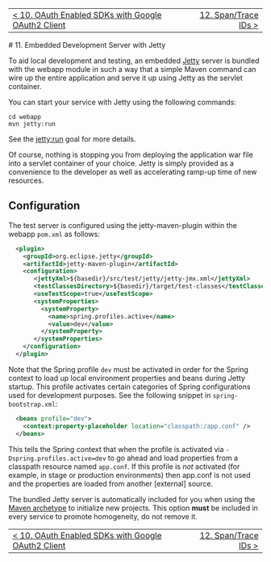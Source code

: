 <table>
  <tr>
    <td><a href="oauth-client">&lt; 10. OAuth Enabled SDKs with Google OAuth2 Client</a></td>
    <td align="right"><a href="span-trace-id">12. Span/Trace IDs &gt;</a></td>
  </tr>
</table>
# 11. Embedded Development Server with Jetty

To aid local development and testing, an embedded [Jetty](http://www.eclipse.org/jetty/) server is bundled with the webapp module in such a way that a simple Maven command can wire up the entire application and serve it up using Jetty as the servlet container.

You can start your service with Jetty using the following commands:

```shell
cd webapp
mvn jetty:run
```

See the [jetty:run](http://www.eclipse.org/jetty/documentation/current/jetty-maven-plugin.html#jetty-run-goal) goal for more details.

Of course, nothing is stopping you from deploying the application war file into a servlet container of your choice.  Jetty is simply provided as a convenience to the developer as well as accelerating ramp-up time of new resources.

## Configuration

The test server is configured using the jetty-maven-plugin within the webapp ```pom.xml``` as follows:

```xml
  <plugin>
    <groupId>org.eclipse.jetty</groupId>
    <artifactId>jetty-maven-plugin</artifactId>
    <configuration>
       <jettyXml>${basedir}/src/test/jetty/jetty-jmx.xml</jettyXml>
       <testClassesDirectory>${basedir}/target/test-classes</testClassesDirectory>
       <useTestScope>true</useTestScope>
       <systemProperties>
         <systemProperty>
           <name>spring.profiles.active</name>
           <value>dev</value>
         </systemProperty>
       </systemProperties>
    </configuration>
  </plugin>
```

Note that the Spring profile ```dev``` must be activated in order for the Spring context to load up local environment properties and beans during Jetty startup.  This profile activates certain categories of Spring configurations used for development purposes.  See the following snippet in ```spring-bootstrap.xml```:

```xml
  <beans profile="dev">
    <context:property-placeholder location="classpath:/app.conf" />
  </beans>
```

This tells the Spring context that when the profile is activated via ```-Dspring.profiles.active=dev``` to go ahead and load properties from a classpath resource named ```app.conf```.  If this profile is _not_ activated (for example, in stage or production environments) then app.conf is not used and the properties are loaded from another [external] source.

The bundled Jetty server is automatically included for you when using the [Maven archetype](quickstart) to initialize new projects.  This option __must__ be included in every service to promote homogeneity, do not remove it.

<table>
  <tr>
    <td><a href="oauth-client">&lt; 10. OAuth Enabled SDKs with Google OAuth2 Client</a></td>
    <td align="right"><a href="span-trace-id">12. Span/Trace IDs &gt;</a></td>
  </tr>
</table>
